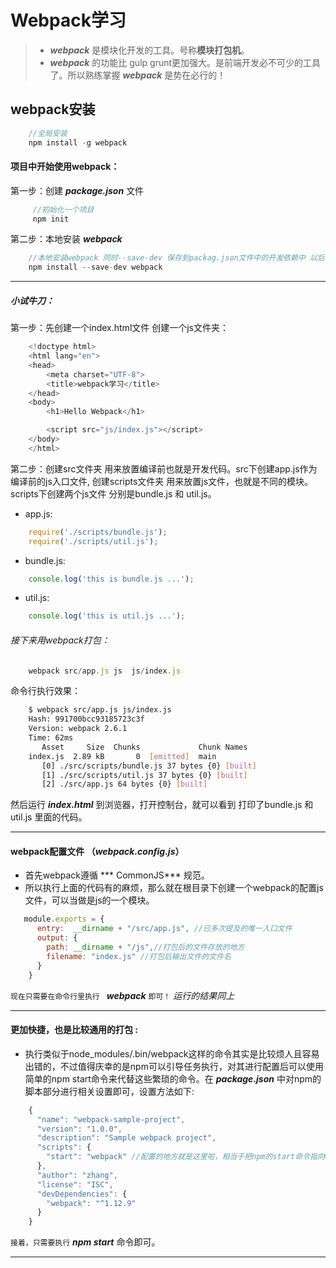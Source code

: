 # Webpack学习

> * ***webpack*** 是模块化开发的工具。号称**模块打包机**。
> * ***webpack*** 的功能比 gulp grunt更加强大。是前端开发必不可少的工具了。所以熟练掌握 ***webpack*** 是势在必行的！


## webpack安装

```javascript
    //全局安装
    npm install -g webpack

```

#### 项目中开始使用webpack：

第一步：创建  ***package.json*** 文件

```javascript
     //初始化一个项目
     npm init
```
第二步：本地安装 ***webpack*** 

```javascript
    //本地安装webpack 同时--save-dev 保存到packag.json文件中的开发依赖中 以后再次使用直接执行 npm install即可
    npm install --save-dev webpack
```
---
##### 小试牛刀：  

第一步：先创建一个index.html文件 创建一个js文件夹：

```js
    <!doctype html>
    <html lang="en">
    <head>
        <meta charset="UTF-8">
        <title>webpack学习</title>
    </head>
    <body>
        <h1>Hello Webpack</h1>

        <script src="js/index.js"></script>
    </body>
    </html>
```
第二步：创建src文件夹 用来放置编译前也就是开发代码。src下创建app.js作为编译前的js入口文件, 创建scripts文件夹 用来放置js文件，也就是不同的模块。scripts下创建两个js文件 分别是bundle.js 和 util.js。

* app.js:

```js
    require('./scripts/bundle.js');
    require('./scripts/util.js');
```

* bundle.js:

```js
    console.log('this is bundle.js ...');
```

* util.js:

```js
    console.log('this is util.js ...');
```

###### 接下来用webpack打包：
```js
    webpack src/app.js js  js/index.js
```

命令行执行效果：

```bash
    $ webpack src/app.js js/index.js
    Hash: 991700bcc93185723c3f
    Version: webpack 2.6.1
    Time: 62ms
       Asset     Size  Chunks             Chunk Names
    index.js  2.89 kB       0  [emitted]  main
       [0] ./src/scripts/bundle.js 37 bytes {0} [built]
       [1] ./src/scripts/util.js 37 bytes {0} [built]
       [2] ./src/app.js 64 bytes {0} [built]

```
然后运行 ***index.html*** 到浏览器，打开控制台，就可以看到 打印了bundle.js 和 util.js 里面的代码。

---

#### webpack配置文件 （***webpack.config.js***）
* 首先webpack遵循 *** CommonJS*** 规范。
* 所以执行上面的代码有的麻烦，那么就在根目录下创建一个webpack的配置js文件，可以当做是js的一个模块。

```js
   module.exports = {
      entry:  __dirname + "/src/app.js", //已多次提及的唯一入口文件
      output: {
        path: __dirname + "/js",//打包后的文件存放的地方
        filename: "index.js" //打包后输出文件的文件名
      }
    }
```
`现在只需要在命令行里执行 ` ***webpack*** `即可！` *运行的结果同上*

---
#### 更加快捷，也是比较通用的打包 :
* 执行类似于node_modules/.bin/webpack这样的命令其实是比较烦人且容易出错的，不过值得庆幸的是npm可以引导任务执行，对其进行配置后可以使用简单的npm start命令来代替这些繁琐的命令。在 ***package.json*** 中对npm的脚本部分进行相关设置即可，设置方法如下:

```js
    {
      "name": "webpack-sample-project",
      "version": "1.0.0",
      "description": "Sample webpack project",
      "scripts": {
        "start": "webpack" //配置的地方就是这里啦，相当于把npm的start命令指向webpack命令
      },
      "author": "zhang",
      "license": "ISC",
      "devDependencies": {
        "webpack": "^1.12.9"
      }
    }
```
`接着，只需要执行` ***npm start*** 命令即可。

---

